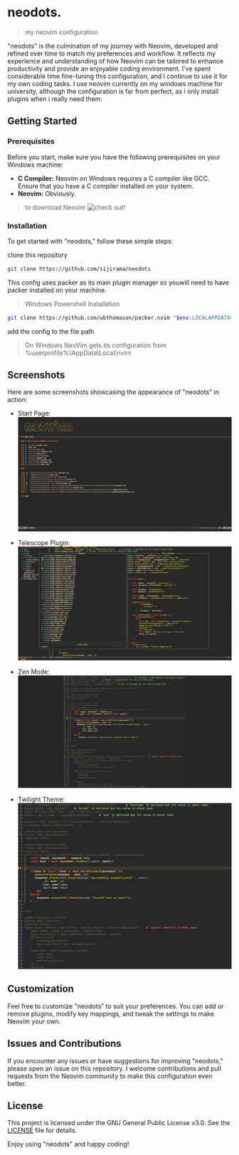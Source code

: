 # neodots.
> my neovim configuration 

"neodots" is the culmination of my journey with Neovim, developed and refined over time to match my preferences and workflow. It reflects my experience and understanding of how Neovim can be tailored to enhance productivity and provide an enjoyable coding environment. I've spent considerable time fine-tuning this configuration, and I continue to use it for my own coding tasks. I use neovim currently on my windows machine for university, although the configuration is far from perfect, as i only install plugins when i really need them.

## Getting Started

### Prerequisites

Before you start, make sure you have the following prerequisites on your Windows machine:

- **C Compiler:** Neovim on Windows requires a C compiler like GCC. Ensure that you have a C compiler installed on your system.
- **Neovim:** Obviously.

> to download Neovim ![check out!](https://github.com/neovim/neovim/wiki/Installing-Neovim)

### Installation

To get started with "neodots," follow these simple steps:

clone this repository

``` bash
git clone https://github.com/sijirama/neodots

```
This config uses packer as its main plugin manager so youwill need to have packer installed on your machine.

> Windows Powershell Installation

```sh
git clone https://github.com/wbthomason/packer.nvim "$env:LOCALAPPDATA\nvim-data\site\pack\packer\start\packer.nvim"

```
add the config to the file path

> On Windows NeoVim gets its configuration from %userprofile%\AppData\Local\nvim

## Screenshots

Here are some screenshots showcasing the appearance of "neodots" in action:

- Start Page:
  ![Start Page](screenshots/startpage.jpg)

- Telescope Plugin:
  ![Telescope Plugin](screenshots/telescope.JPG)

- Zen Mode:
  ![Zen Mode](screenshots/zenmode.jpg)

- Twilight Theme:
  ![Twilight Theme](screenshots/twilight.jpg)

## Customization

Feel free to customize "neodots" to suit your preferences. You can add or remove plugins, modify key mappings, and tweak the settings to make Neovim your own.

## Issues and Contributions

If you encounter any issues or have suggestions for improving "neodots," please open an issue on this repository. I welcome contributions and pull requests from the Neovim community to make this configuration even better.

## License

This project is licensed under the GNU General Public License v3.0. See the [LICENSE](LICENSE) file for details.

Enjoy using "neodots" and happy coding!
